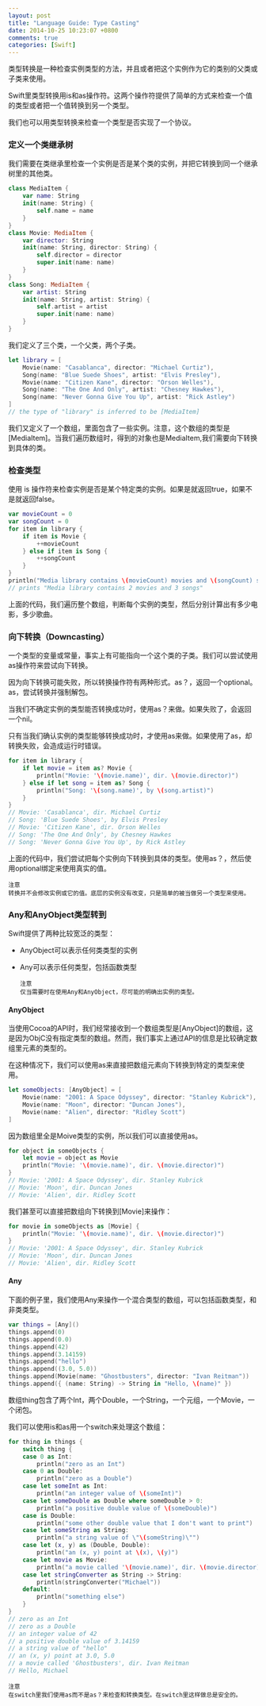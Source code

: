 ```yaml
---
layout: post
title: "Language Guide: Type Casting"
date: 2014-10-25 10:23:07 +0800
comments: true
categories: [Swift]
---
```


类型转换是一种检查实例类型的方法，并且或者把这个实例作为它的类别的父类或子类来使用。

Swift里类型转换用is和as操作符。这两个操作符提供了简单的方式来检查一个值的类型或者把一个值转换到另一个类型。

我们也可以用类型转换来检查一个类型是否实现了一个协议。

<!--more-->

### 定义一个类继承树

我们需要在类继承里检查一个实例是否是某个类的实例，并把它转换到同一个继承树里的其他类。

``` swift
class MediaItem {
    var name: String
    init(name: String) {
        self.name = name
    }
}
class Movie: MediaItem {
    var director: String
    init(name: String, director: String) {
        self.director = director
        super.init(name: name)
    }
}
class Song: MediaItem {
    var artist: String
    init(name: String, artist: String) {
        self.artist = artist
        super.init(name: name)
    }
}
```

我们定义了三个类，一个父类，两个子类。

``` swift
let library = [
    Movie(name: "Casablanca", director: "Michael Curtiz"),
    Song(name: "Blue Suede Shoes", artist: "Elvis Presley"),
    Movie(name: "Citizen Kane", director: "Orson Welles"),
    Song(name: "The One And Only", artist: "Chesney Hawkes"),
    Song(name: "Never Gonna Give You Up", artist: "Rick Astley")
]
// the type of "library" is inferred to be [MediaItem]
```

我们又定义了一个数组，里面包含了一些实例。注意，这个数组的类型是[MediaItem]。当我们遍历数组时，得到的对象也是MediaItem,我们需要向下转换到具体的类。

### 检查类型

使用 is 操作符来检查实例是否是某个特定类的实例。如果是就返回true，如果不是就返回false。

``` swift
var movieCount = 0
var songCount = 0
for item in library {
    if item is Movie {
        ++movieCount
    } else if item is Song {
        ++songCount
    }
}
println("Media library contains \(movieCount) movies and \(songCount) songs")
// prints "Media library contains 2 movies and 3 songs"
```

上面的代码，我们遍历整个数组，判断每个实例的类型，然后分别计算出有多少电影，多少歌曲。

### 向下转换（Downcasting）

一个类型的变量或常量，事实上有可能指向一个这个类的子类。我们可以尝试使用as操作符来尝试向下转换。

因为向下转换可能失败，所以转换操作符有两种形式。as？，返回一个optional。as，尝试转换并强制解包。

当我们不确定实例的类型能否转换成功时，使用as？来做。如果失败了，会返回一个nil。

只有当我们确认实例的类型能够转换成功时，才使用as来做。如果使用了as，却转换失败，会造成运行时错误。

``` swift
for item in library {
    if let movie = item as? Movie {
        println("Movie: '\(movie.name)', dir. \(movie.director)")
    } else if let song = item as? Song {
        println("Song: '\(song.name)', by \(song.artist)")
    }
}
// Movie: 'Casablanca', dir. Michael Curtiz
// Song: 'Blue Suede Shoes', by Elvis Presley
// Movie: 'Citizen Kane', dir. Orson Welles
// Song: 'The One And Only', by Chesney Hawkes
// Song: 'Never Gonna Give You Up', by Rick Astley
```

上面的代码中，我们尝试把每个实例向下转换到具体的类型。使用as？，然后使用optional绑定来使用真实的值。

    注意
    转换并不会修改实例或它的值。底层的实例没有改变，只是简单的被当做另一个类型来使用。

### Any和AnyObject类型转到

Swift提供了两种比较宽泛的类型：

*   AnyObject可以表示任何类类型的实例
*   Any可以表示任何类型，包括函数类型

    
        注意
        仅当需要时在使用Any和AnyObject，尽可能的明确出实例的类型。

####    AnyObject

当使用Cocoa的API时，我们经常接收到一个数组类型是[AnyObject]的数组，这是因为ObjC没有指定类型的数组。然而，我们事实上通过API的信息是比较确定数组里元素的类型的。

在这种情况下，我们可以使用as来直接把数组元素向下转换到特定的类型来使用。

``` swift
let someObjects: [AnyObject] = [
    Movie(name: "2001: A Space Odyssey", director: "Stanley Kubrick"),
    Movie(name: "Moon", director: "Duncan Jones"),
    Movie(name: "Alien", director: "Ridley Scott")
]
```

因为数组里全是Moive类型的实例，所以我们可以直接使用as。

``` swift
for object in someObjects {
    let movie = object as Movie
    println("Movie: '\(movie.name)', dir. \(movie.director)")
}
// Movie: '2001: A Space Odyssey', dir. Stanley Kubrick
// Movie: 'Moon', dir. Duncan Jones
// Movie: 'Alien', dir. Ridley Scott
```

我们甚至可以直接把数组向下转换到[Movie]来操作：

``` swift
for movie in someObjects as [Movie] {
    println("Movie: '\(movie.name)', dir. \(movie.director)")
}
// Movie: '2001: A Space Odyssey', dir. Stanley Kubrick
// Movie: 'Moon', dir. Duncan Jones
// Movie: 'Alien', dir. Ridley Scott
```

####    Any

下面的例子里，我们使用Any来操作一个混合类型的数组，可以包括函数类型，和非类类型。

``` swift
var things = [Any]()
things.append(0)
things.append(0.0)
things.append(42)
things.append(3.14159)
things.append("hello")
things.append((3.0, 5.0))
things.append(Movie(name: "Ghostbusters", director: "Ivan Reitman"))
things.append({ (name: String) -> String in "Hello, \(name)" })
```

数组thing包含了两个Int，两个Double，一个String，一个元组，一个Movie，一个闭包。

我们可以使用is和as用一个switch来处理这个数组：

``` swift
for thing in things {
    switch thing {
    case 0 as Int:
        println("zero as an Int")
    case 0 as Double:
        println("zero as a Double")
    case let someInt as Int:
        println("an integer value of \(someInt)")
    case let someDouble as Double where someDouble > 0:
        println("a positive double value of \(someDouble)")
    case is Double:
        println("some other double value that I don't want to print")
    case let someString as String:
        println("a string value of \"\(someString)\"")
    case let (x, y) as (Double, Double):
        println("an (x, y) point at \(x), \(y)")
    case let movie as Movie:
        println("a movie called '\(movie.name)', dir. \(movie.director)")
    case let stringConverter as String -> String:
        println(stringConverter("Michael"))
    default:
        println("something else")
    }
}
// zero as an Int
// zero as a Double
// an integer value of 42
// a positive double value of 3.14159
// a string value of "hello"
// an (x, y) point at 3.0, 5.0
// a movie called 'Ghostbusters', dir. Ivan Reitman
// Hello, Michael
```

    注意
    在switch里我们使用as而不是as？来检查和转换类型。在switch里这样做总是安全的。



    






















